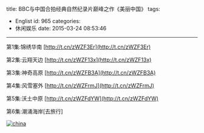 title: BBC与中国合拍经典自然纪录片巅峰之作《美丽中国》
tags:
  - Englist
id: 965
categories:
  - 休闲娱乐
date: 2015-03-24 08:53:46
---

第1集:锦绣华南 [http://t.cn/zWZF3Er](http://t.cn/zWZF3Er)

第2集:云翔天边 [http://t.cn/zWZF13x](http://t.cn/zWZF13x)

第3集:神奇高原 [http://t.cn/zWZFB3A](http://t.cn/zWZFB3A)

第4集:风雪塞外 [http://t.cn/zWZFrmJ](http://t.cn/zWZFrmJ)

第5集:沃土中原 [http://t.cn/zWZFdYW](http://t.cn/zWZFdYW)

第6集:潮涌海岸[去旅行]

[![china](http://coderzhaopeng-wordpress.stor.sinaapp.com/uploads/2014/09/china.jpg)](http://coderzhaopeng-wordpress.stor.sinaapp.com/uploads/2014/09/china.jpg)